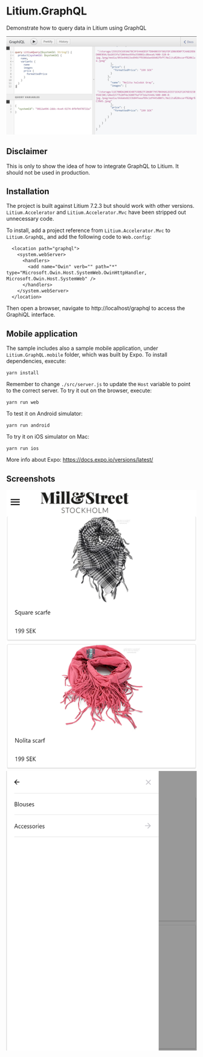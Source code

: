 # Litium.GraphQL
 Demonstrate how to query data in Litium using GraphQL
 
![Query data with GraphiQL](screenshots/GraphiQL.JPG)

## Disclaimer
This is only to show the idea of how to integrate GraphQL to Litium. It should not be used in production.

## Installation
The project is built against Litium 7.2.3 but should work with other versions. `Litium.Accelerator` and `Litium.Accelerator.Mvc`
have been stripped out unnecessary code.

To install, add a project reference from `Litium.Accelerator.Mvc` to `Litium.GraphQL`, and add the following code to `Web.config`:

```
  <location path="graphql">
    <system.webServer>
      <handlers>
        <add name="Owin" verb="" path="*" type="Microsoft.Owin.Host.SystemWeb.OwinHttpHandler, Microsoft.Owin.Host.SystemWeb" />
      </handlers>
    </system.webServer>
  </location>
```

Then open a browser, navigate to http://localhost/graphql to access the GraphiQL interface.

## Mobile application
The sample includes also a sample mobile application, under `Litium.GraphQL.mobile` folder, which was built by Expo. To install dependencies, execute:

```
yarn install
```

Remember to change `./src/server.js` to update the `Host` variable to point to the correct server.
To try it out on the browser, execute:

```
yarn run web
```

To test it on Android simulator:

```
yarn run android
```

To try it on iOS simulator on Mac:

```
yarn run ios
```

More info about Expo: https://docs.expo.io/versions/latest/

## Screenshots

![Product list](screenshots/home.jpg)
![Sidebar](screenshots/sidebar.jpg)
